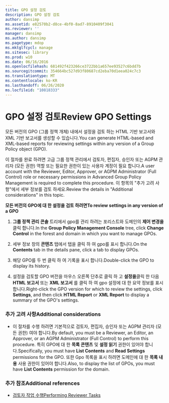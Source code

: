 ```yaml
---
title: GPO 설정 검토
description: GPO 설정 검토
author: dansimp
ms.assetid: e82570b2-d8ce-4bf0-8ad7-8910409f3041
ms.reviewer: ''
manager: dansimp
ms.author: dansimp
ms.pagetype: mdop
ms.mktglfcycl: manage
ms.sitesec: library
ms.prod: w10
ms.date: 06/16/2016
ms.openlocfilehash: 681492f423266ce3722bb1a657ee93527c6bdd7b
ms.sourcegitcommit: 354664bc527d93f80687cd2eba70d1eea024c7c3
ms.translationtype: MT
ms.contentlocale: ko-KR
ms.lasthandoff: 06/26/2020
ms.locfileid: "10818333"
---
```

# <span data-ttu-id="4b052-103">GPO 설정 검토</span><span class="sxs-lookup"><span data-stu-id="4b052-103">Review GPO Settings</span></span>


<span data-ttu-id="4b052-104">모든 버전의 GPO (그룹 정책 개체) 내에서 설정을 검토 하는 HTML 기반 보고서와 XML 기반 보고서를 생성할 수 있습니다.</span><span class="sxs-lookup"><span data-stu-id="4b052-104">You can generate HTML-based and XML-based reports for reviewing settings within any version of a Group Policy object (GPO).</span></span>

<span data-ttu-id="4b052-105">이 절차를 완료 하려면 고급 그룹 정책 관리에서 검토자, 편집자, 승인자 또는 AGPM 관리자 (모든 권한) 역할 또는 필요한 권한이 있는 사용자 계정이 필요 합니다.</span><span class="sxs-lookup"><span data-stu-id="4b052-105">A user account with the Reviewer, Editor, Approver, or AGPM Administrator (Full Control) role or necessary permissions in Advanced Group Policy Management is required to complete this procedure.</span></span> <span data-ttu-id="4b052-106">이 항목의 "추가 고려 사항"에서 세부 정보를 검토 하세요.</span><span class="sxs-lookup"><span data-stu-id="4b052-106">Review the details in "Additional considerations" in this topic.</span></span>

**<span data-ttu-id="4b052-107">모든 버전의 GPO에 대 한 설정을 검토 하려면</span><span class="sxs-lookup"><span data-stu-id="4b052-107">To review settings in any version of a GPO</span></span>**

1.  <span data-ttu-id="4b052-108">**그룹 정책 관리 콘솔** 트리에서 gpo를 관리 하려는 포리스트와 도메인의 **제어 변경을** 클릭 합니다.</span><span class="sxs-lookup"><span data-stu-id="4b052-108">In the **Group Policy Management Console** tree, click **Change Control** in the forest and domain in which you want to manage GPOs.</span></span>

2.  <span data-ttu-id="4b052-109">세부 정보 창의 **콘텐츠** 탭에서 탭을 클릭 하 여 gpo를 표시 합니다.</span><span class="sxs-lookup"><span data-stu-id="4b052-109">On the **Contents** tab in the details pane, click a tab to display GPOs.</span></span>

3.  <span data-ttu-id="4b052-110">해당 GPO를 두 번 클릭 하 여 기록을 표시 합니다.</span><span class="sxs-lookup"><span data-stu-id="4b052-110">Double-click the GPO to display its history.</span></span>

4.  <span data-ttu-id="4b052-111">설정을 검토할 GPO 버전을 마우스 오른쪽 단추로 클릭 하 고 **설정을**클릭 한 다음 **HTML 보고서** 또는 **XML 보고서** 를 클릭 하 여 gpo 설정에 대 한 요약 정보를 표시 합니다.</span><span class="sxs-lookup"><span data-stu-id="4b052-111">Right-click the GPO version for which to review the settings, click **Settings**, and then click **HTML Report** or **XML Report** to display a summary of the GPO's settings.</span></span>

### <span data-ttu-id="4b052-112">추가 고려 사항</span><span class="sxs-lookup"><span data-stu-id="4b052-112">Additional considerations</span></span>

-   <span data-ttu-id="4b052-113">이 절차를 수행 하려면 기본적으로 검토자, 편집자, 승인자 또는 AGPM 관리자 (모든 권한) 여야 합니다.</span><span class="sxs-lookup"><span data-stu-id="4b052-113">By default, you must be a Reviewer, an Editor, an Approver, or an AGPM Administrator (Full Control) to perform this procedure.</span></span> <span data-ttu-id="4b052-114">특히 GPO에 대 한 **목록 콘텐츠** 및 **설정 읽기** 권한이 있어야 합니다.</span><span class="sxs-lookup"><span data-stu-id="4b052-114">Specifically, you must have **List Contents** and **Read Settings** permissions for the GPO.</span></span> <span data-ttu-id="4b052-115">또한 Gpo 목록을 표시 하려면 도메인에 대 한 **목록 내용** 사용 권한이 있어야 합니다.</span><span class="sxs-lookup"><span data-stu-id="4b052-115">Also, to display the list of GPOs, you must have **List Contents** permission for the domain.</span></span>

### <span data-ttu-id="4b052-116">추가 참조</span><span class="sxs-lookup"><span data-stu-id="4b052-116">Additional references</span></span>

-   [<span data-ttu-id="4b052-117">검토자 작업 수행</span><span class="sxs-lookup"><span data-stu-id="4b052-117">Performing Reviewer Tasks</span></span>](performing-reviewer-tasks.md)

 

 





